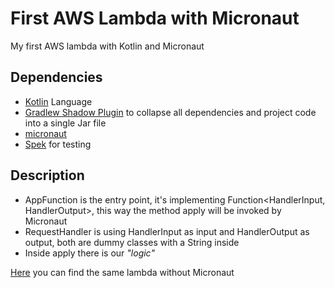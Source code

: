 # First AWS Lambda with Micronaut
My first AWS lambda with Kotlin and Micronaut

## Dependencies
 - [Kotlin](https://kotlinlang.org/) Language
 - [Gradlew Shadow Plugin](https://github.com/johnrengelman/shadow) to collapse all dependencies and project code into a single Jar file
 - [micronaut](https://micronaut.io/)
 - [Spek](https://www.spekframework.org/) for testing

## Description
- AppFunction is the entry point, it's implementing Function<HandlerInput, HandlerOutput>, this way the method apply will be invoked by Micronaut
- RequestHandler is using HandlerInput as input and HandlerOutput as output, both are dummy classes with a String inside
- Inside apply there is our *"logic"*

[Here](https://github.com/dcampogiani/FirstAWSLambda) you can find the same lambda without Micronaut
